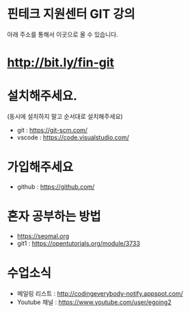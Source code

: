 # 핀테크 지원센터 GIT 강의
아래 주소를 통해서 이곳으로 올 수 있습니다. 
# http://bit.ly/fin-git

# 설치해주세요.
(동시에 설치하지 말고 순서대로 설치해주세요)
- git : https://git-scm.com/ 
- vscode : https://code.visualstudio.com/

# 가입해주세요
- github : https://github.com/

# 혼자 공부하는 방법 
- https://seomal.org
- git1 : https://opentutorials.org/module/3733

# 수업소식
- 메일링 리스트 : http://codingeverybody-notify.appspot.com/
- Youtube 채널 : https://www.youtube.com/user/egoing2
